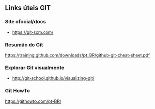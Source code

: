 ## Links úteis GIT

### Site ofocial/docs
- https://git-scm.com/

### Resumão do Git
https://training.github.com/downloads/pt_BR/github-git-cheat-sheet.pdf

### Explorar Git visualmente
- http://git-school.github.io/visualizing-git/

### Git HowTo
https://githowto.com/pt-BR/
